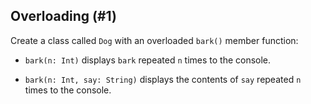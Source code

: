 ## Overloading (#1)

Create a class called `Dog` with an overloaded `bark()` member function:

- `bark(n: Int)` displays `bark` repeated `n` times to the console.

- `bark(n: Int, say: String)` displays the contents of `say` repeated `n` times
to the console.